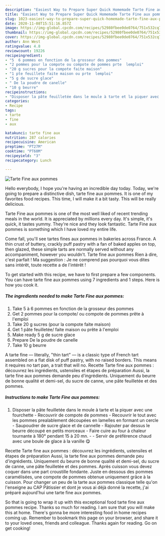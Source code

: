 ```yaml
---
description: "Easiest Way to Prepare Super Quick Homemade Tarte Fine aux pommes"
title: "Easiest Way to Prepare Super Quick Homemade Tarte Fine aux pommes"
slug: 1023-easiest-way-to-prepare-super-quick-homemade-tarte-fine-aux-pommes
date: 2020-11-08T15:51:16.857Z
image: https://img-global.cpcdn.com/recipes/52980fbee0de0764/751x532cq70/tarte-fine-aux-pommes-photo-principale-de-la-recette.jpg
thumbnail: https://img-global.cpcdn.com/recipes/52980fbee0de0764/751x532cq70/tarte-fine-aux-pommes-photo-principale-de-la-recette.jpg
cover: https://img-global.cpcdn.com/recipes/52980fbee0de0764/751x532cq70/tarte-fine-aux-pommes-photo-principale-de-la-recette.jpg
author: Ann West
ratingvalue: 4.8
reviewcount: 19226
recipeingredient:
- "5  6 pommes en fonction de la grosseur des pommes"
- "2 pommes pour la compote ou compote de pommes prte  lemploi"
- "20 g sucres pour la compote faite maison"
- "1 pte feuillete faite maison ou prte  lemploi"
- "5 g de sucre glace"
- " De la poudre de canelle"
- "10 g beurre"
recipeinstructions:
- "Disposer la pâte feuilletée dans le moule à tarte et la piquer avec une fourchette Recouvrir de compote de pommes Recouvrir le tout avec les pommes prealablement découpées en lamelles en formant un cercle Saupoudrer de sucre glace et de cannelle  Rajouter par dessus le beurre découpé en petits morceaux  Faire cuire au four à chaleur tournante à 180° pendant 15 à 20 mn.   Servir de préférence chaud avec une boule de glace à la vanille 😋"
categories:
- Recipe
tags:
- tarte
- fine
- aux

katakunci: tarte fine aux 
nutrition: 287 calories
recipecuisine: American
preptime: "PT27M"
cooktime: "PT60M"
recipeyield: "3"
recipecategory: Lunch

---
```



![Tarte Fine aux pommes](https://img-global.cpcdn.com/recipes/52980fbee0de0764/751x532cq70/tarte-fine-aux-pommes-photo-principale-de-la-recette.jpg)

Hello everybody, I hope you're having an incredible day today. Today, we're going to prepare a distinctive dish, tarte fine aux pommes. It is one of my favorites food recipes. This time, I will make it a bit tasty. This will be really delicious.

Tarte Fine aux pommes is one of the most well liked of recent trending meals in the world. It is appreciated by millions every day. It's simple, it's quick, it tastes yummy. They're nice and they look fantastic. Tarte Fine aux pommes is something which I have loved my entire life.

Come fall, you&#39;ll see tartes fines aux pommes in bakeries across France. A thin crust of buttery, crackly puff pastry with a fan of baked apples on top, then glazed, these simple tarts are normally served without any accompaniment, however you wouldn&#39;t. Tarte fine aux pommes Rien à dire, c&#39;est parfait ! Ma suggestion : Je ne comprend pas pourquoi vous dites sans intérêt, toute recette a de l&#39;intérêt !


To get started with this recipe, we have to first prepare a few components. You can have tarte fine aux pommes using 7 ingredients and 1 steps. Here is how you cook it.

<!--inarticleads1-->

##### The ingredients needed to make Tarte Fine aux pommes:

1. Take 5 à 6 pommes en fonction de la grosseur des pommes
1. Get 2 pommes pour la compote/ ou compote de pommes prête à l&#39;emploi
1. Take 20 g sucres (pour la compote faite maison)
1. Get 1 pâte feuilletée/ faite maison ou prête à l&#39;emploi
1. Make ready 5 g de sucre glace
1. Prepare  De la poudre de canelle
1. Take 10 g beurre


A tarte fine — literally, &#34;thin tart&#34; — is a classic type of French tart assembled on a flat disk of puff pastry, with no raised borders. This means it requires no tart pan, a trait that will no. Recette Tarte fine aux pommes : découvrez les ingrédients, ustensiles et étapes de préparation Aussi, la tarte fine aux pommes demande peu d&#39;ingrédients. Uniquement du beurre de bonne qualité et demi-sel, du sucre de canne, une pâte feuilletée et des pommes. 

<!--inarticleads2-->

##### Instructions to make Tarte Fine aux pommes:

1. Disposer la pâte feuilletée dans le moule à tarte et la piquer avec une fourchette - Recouvrir de compote de pommes - Recouvrir le tout avec les pommes prealablement découpées en lamelles en formant un cercle - Saupoudrer de sucre glace et de cannelle  - Rajouter par dessus le beurre découpé en petits morceaux  - Faire cuire au four à chaleur tournante à 180° pendant 15 à 20 mn.  -  - Servir de préférence chaud avec une boule de glace à la vanille 😋


Recette Tarte fine aux pommes : découvrez les ingrédients, ustensiles et étapes de préparation Aussi, la tarte fine aux pommes demande peu d&#39;ingrédients. Uniquement du beurre de bonne qualité et demi-sel, du sucre de canne, une pâte feuilletée et des pommes. Après cuisson vous devez coquer dans une part croustille fondante. Juste en dessous des pommes caramélisées, une compote de pommes obtenue uniquement grâce à la cuisson. Pour changer un peu de la tarte aux pommes classique telle qu&#39;on l&#39;enseigne au CAP Pâtissier et dont je vous ai déjà donné la recette, j&#39;ai préparé aujourd&#39;hui une tarte fine aux pommes. 

So that is going to wrap it up with this exceptional food tarte fine aux pommes recipe. Thanks so much for reading. I am sure that you will make this at home. There's gonna be more interesting food in home recipes coming up. Remember to bookmark this page on your browser, and share it to your loved ones, friends and colleague. Thanks again for reading. Go on get cooking!
